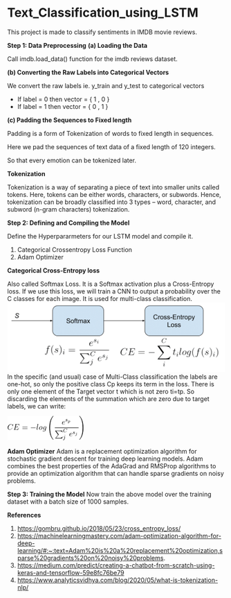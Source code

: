 # Text_Classification_using_LSTM
This project is made to classify sentiments in IMDB movie reviews. 

**Step 1: Data Preprocessing**
**(a) Loading the Data**

Call imdb.load_data() function for the imdb reviews dataset.

**(b) Converting the Raw Labels into Categorical Vectors**

We convert the raw labels ie. y_train and y_test to categorical vectors 

*   If label = 0 then vector = { 1 , 0 }
*   If label = 1 then vector = { 0 , 1 }

**(c) Padding the Sequences to Fixed length**

Padding is a form of Tokenization of words to fixed length in sequences.

Here we pad the sequences of text data of a fixed length of 120 integers.

So that every emotion can be tokenized later.

**Tokenization**

Tokenization is a way of separating a piece of text into smaller units called tokens. Here, tokens can be either words, characters, or subwords. Hence, tokenization can be broadly classified into 3 types – word, character, and subword (n-gram characters) tokenization.

**Step 2: Defining and Compiling the Model**

Define the Hyperpararmeters for our LSTM model and compile it.

1. Categorical Crossentropy Loss Function
2. Adam Optimizer

**Categorical Cross-Entropy loss**

Also called Softmax Loss. It is a Softmax activation plus a Cross-Entropy loss. If we use this loss, we will train a CNN to output a probability over the C classes for each image. It is used for multi-class classification.
![demo](https://github.com/ShrishtiHore/Text_Classification_using_LSTM/blob/main/softmax_CE_pipeline.png)
In the specific (and usual) case of Multi-Class classification the labels are one-hot, so only the positive class Cp keeps its term in the loss. There is only one element of the Target vector t which is not zero ti=tp. So discarding the elements of the summation which are zero due to target labels, we can write:

![formula](https://github.com/ShrishtiHore/Text_Classification_using_LSTM/blob/main/for.gif)

**Adam Optimizer**
Adam is a replacement optimization algorithm for stochastic gradient descent for training deep learning models. Adam combines the best properties of the AdaGrad and RMSProp algorithms to provide an optimization algorithm that can handle sparse gradients on noisy problems.


**Step 3: Training the Model**
Now train the above model over the training dataset with a batch size of 1000 samples.

**References**
1. https://gombru.github.io/2018/05/23/cross_entropy_loss/
2. https://machinelearningmastery.com/adam-optimization-algorithm-for-deep-learning/#:~:text=Adam%20is%20a%20replacement%20optimization,sparse%20gradients%20on%20noisy%20problems.
3. https://medium.com/predict/creating-a-chatbot-from-scratch-using-keras-and-tensorflow-59e8fc76be79
4. https://www.analyticsvidhya.com/blog/2020/05/what-is-tokenization-nlp/
